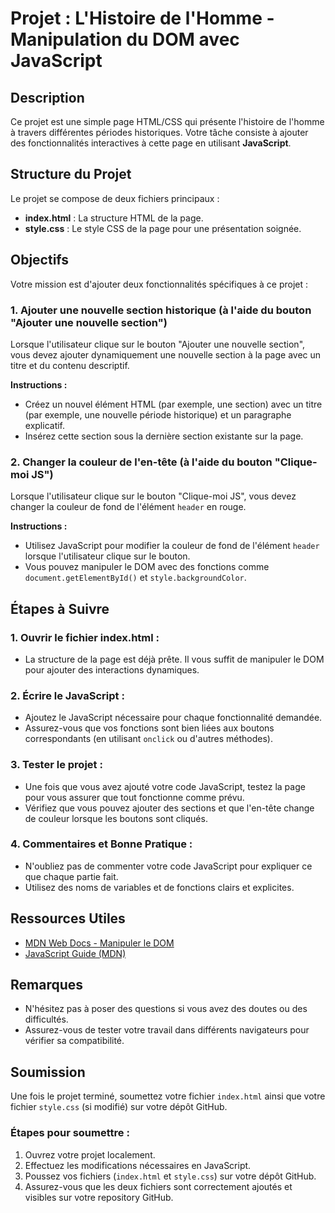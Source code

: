 # Projet : L'Histoire de l'Homme - Manipulation du DOM avec JavaScript

## Description
Ce projet est une simple page HTML/CSS qui présente l'histoire de l'homme à travers différentes périodes historiques. Votre tâche consiste à ajouter des fonctionnalités interactives à cette page en utilisant **JavaScript**.

## Structure du Projet
Le projet se compose de deux fichiers principaux :
- **index.html** : La structure HTML de la page.
- **style.css** : Le style CSS de la page pour une présentation soignée.

## Objectifs
Votre mission est d'ajouter deux fonctionnalités spécifiques à ce projet :

### 1. **Ajouter une nouvelle section historique** (à l'aide du bouton "Ajouter une nouvelle section")
Lorsque l'utilisateur clique sur le bouton "Ajouter une nouvelle section", vous devez ajouter dynamiquement une nouvelle section à la page avec un titre et du contenu descriptif.

**Instructions :**
- Créez un nouvel élément HTML (par exemple, une section) avec un titre (par exemple, une nouvelle période historique) et un paragraphe explicatif.
- Insérez cette section sous la dernière section existante sur la page.

### 2. **Changer la couleur de l'en-tête** (à l'aide du bouton "Clique-moi JS")
Lorsque l'utilisateur clique sur le bouton "Clique-moi JS", vous devez changer la couleur de fond de l'élément `header` en rouge.

**Instructions :**
- Utilisez JavaScript pour modifier la couleur de fond de l'élément `header` lorsque l'utilisateur clique sur le bouton.
- Vous pouvez manipuler le DOM avec des fonctions comme `document.getElementById()` et `style.backgroundColor`.

## Étapes à Suivre

### 1. **Ouvrir le fichier index.html** :
- La structure de la page est déjà prête. Il vous suffit de manipuler le DOM pour ajouter des interactions dynamiques.

### 2. **Écrire le JavaScript** :
- Ajoutez le JavaScript nécessaire pour chaque fonctionnalité demandée.
- Assurez-vous que vos fonctions sont bien liées aux boutons correspondants (en utilisant `onclick` ou d'autres méthodes).

### 3. **Tester le projet** :
- Une fois que vous avez ajouté votre code JavaScript, testez la page pour vous assurer que tout fonctionne comme prévu.
- Vérifiez que vous pouvez ajouter des sections et que l'en-tête change de couleur lorsque les boutons sont cliqués.

### 4. **Commentaires et Bonne Pratique** :
- N'oubliez pas de commenter votre code JavaScript pour expliquer ce que chaque partie fait.
- Utilisez des noms de variables et de fonctions clairs et explicites.

## Ressources Utiles
- [MDN Web Docs - Manipuler le DOM](https://developer.mozilla.org/fr/docs/Web/API/Document_object_model)
- [JavaScript Guide (MDN)](https://developer.mozilla.org/fr/docs/Web/JavaScript/Guide)

## Remarques
- N'hésitez pas à poser des questions si vous avez des doutes ou des difficultés.
- Assurez-vous de tester votre travail dans différents navigateurs pour vérifier sa compatibilité.

## Soumission
Une fois le projet terminé, soumettez votre fichier `index.html` ainsi que votre fichier `style.css` (si modifié) sur votre dépôt GitHub.

### Étapes pour soumettre :
1. Ouvrez votre projet localement.
2. Effectuez les modifications nécessaires en JavaScript.
3. Poussez vos fichiers (`index.html` et `style.css`) sur votre dépôt GitHub.
4. Assurez-vous que les deux fichiers sont correctement ajoutés et visibles sur votre repository GitHub.
